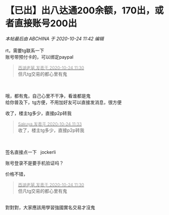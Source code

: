 # 【已出】出八达通200余额，170出，或者直接账号200出


<i class="pstatus"> 本帖最后由 ABCHINA 于 2020-10-24 11:42 编辑 </i><br />
<br />
rt，需要tg联系一下<br />
账号带预付卡的，可以绑定paypal

<div class="quote"><blockquote><font size="2"><a href="https://www.hostloc.com/forum.php?mod=redirect&amp;goto=findpost&amp;pid=9345014&amp;ptid=757913" target="_blank"><font color="#999999">西湖老舅 发表于 2020-10-24 11:30</font></a></font><br />
但凡tg交易的都心里有鬼</blockquote></div><br />
<br />
哦，都有鬼，自己心里不干净，看谁都是鬼<br />
给你普及下，tg方便，不用加好友可以直接发消息，很方便

收了，楼主tg多少，直接p2p转我<img id="aimg_m7t27" onclick="zoom(this, this.src, 0, 0, 0)" class="zoom" src="https://cdn.jsdelivr.net/gh/hishis/forum-master/public/images/patch.gif" onmouseover="img_onmouseoverfunc(this)" onload="thumbImg(this)" border="0" alt="" />

<div class="quote"><blockquote><font size="2"><a href="https://www.hostloc.com/forum.php?mod=redirect&amp;goto=findpost&amp;pid=9345029&amp;ptid=757913" target="_blank"><font color="#999999">Sakuya 发表于 2020-10-24 11:33</font></a></font><br />
收了，楼主tg多少，直接p2p转我</blockquote></div><br />
<br />
签名直接点一下&nbsp; &nbsp;jockerli

账号登录不是要手机验证吗？

价格不错，

<div class="quote"><blockquote><font size="2"><a href="https://www.hostloc.com/forum.php?mod=redirect&amp;goto=findpost&amp;pid=9345014&amp;ptid=757913" target="_blank"><font color="#999999">西湖老舅 发表于 2020-10-24 11:30</font></a></font><br />
但凡tg交易的都心里有鬼</blockquote></div><br />
對對對，大家應該用學習強國實名交易才沒鬼<img src="static/image/smiley/default/lol.gif" smilieid="12" border="0" alt="" />
